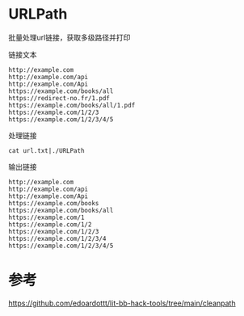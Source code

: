 # URLPath
批量处理url链接，获取多级路径并打印

链接文本
```
http://example.com
http://example.com/api
http://example.com/Api
https://example.com/books/all
https://redirect-no.fr/1.pdf
https://example.com/books/all/1.pdf
https://example.com/1/2/3
https://example.com/1/2/3/4/5

```
处理链接
```
cat url.txt|./URLPath
```
输出链接
```
http://example.com
http://example.com/api
http://example.com/Api
https://example.com/books
https://example.com/books/all
https://example.com/1
https://example.com/1/2
https://example.com/1/2/3
https://example.com/1/2/3/4
https://example.com/1/2/3/4/5
```
# 参考
https://github.com/edoardottt/lit-bb-hack-tools/tree/main/cleanpath

